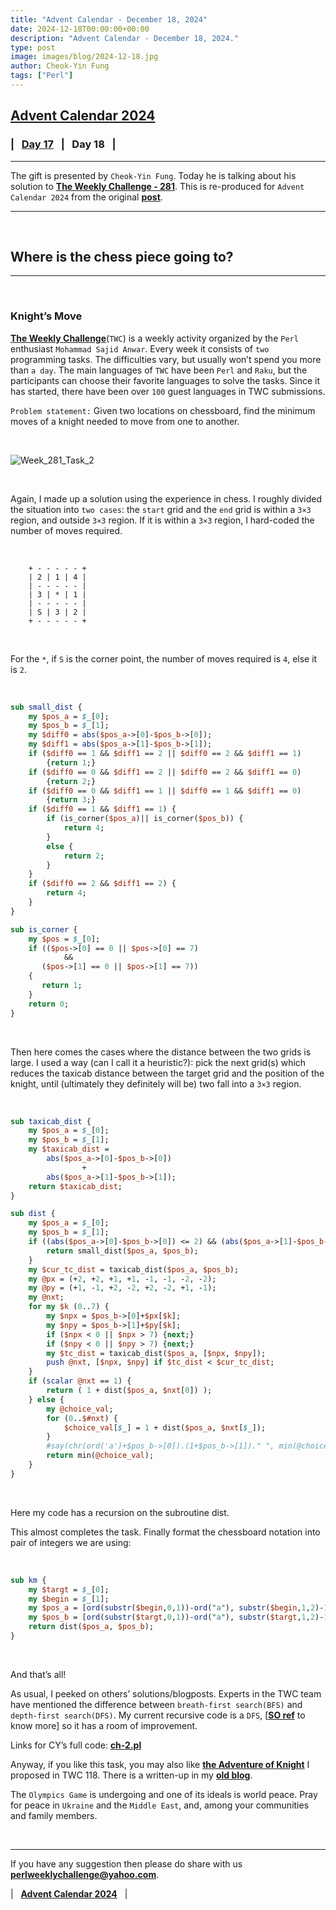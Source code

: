 ```yaml
---
title: "Advent Calendar - December 18, 2024"
date: 2024-12-18T00:00:00+00:00
description: "Advent Calendar - December 18, 2024."
type: post
image: images/blog/2024-12-18.jpg
author: Cheok-Yin Fung
tags: ["Perl"]
---
```


## [**Advent Calendar 2024**](/blog/advent-calendar-2024)
### | &nbsp; [**Day 17**](/blog/advent-calendar-2024-12-17) &nbsp; | &nbsp; **Day 18** &nbsp; |
***

The gift is presented by `Cheok-Yin Fung`. Today he is talking about his solution to [**The Weekly Challenge - 281**](/blog/perl-weekly-challenge-281). This is re-produced for `Advent Calendar 2024` from the original [**post**](https://cylivesstem.wordpress.com/2024/08/10/where-is-the-chess-piece-going-to/).

***

<br>

## Where is the chess piece going to?
***

<br>

### Knight’s Move

[**The Weekly Challenge**](https://theweeklychallenge.org)(`TWC`) is a weekly activity organized by the `Perl` enthusiast `Mohammad Sajid Anwar`. Every week it consists of `two` programming tasks. The difficulties vary, but usually won’t spend you more than `a day`. The main languages of `TWC` have been `Perl` and `Raku`, but the participants can choose their favorite languages to solve the tasks. Since it has started, there have been over `100` guest languages in TWC submissions.

`Problem statement:` Given two locations on chessboard, find the minimum moves of a knight needed to move from one to another.

<br>

![Week_281_Task_2](/images/blog/week_281_task_2.png)

<br>

Again, I made up a solution using the experience in chess. I roughly divided the situation into `two cases`: the `start` grid and the `end` grid is within a `3×3` region, and outside `3×3` region. If it is within a `3×3` region, I hard-coded the number of moves required.

<br>

        + - - - - - +
        | 2 | 1 | 4 |
        | - - - - - |
        | 3 | * | 1 |
        | - - - - - |
        | S | 3 | 2 |
        + - - - - - +

<br>

For the `*`, if `S` is the corner point, the number of moves required is `4`, else it is `2`.

<br>

```perl
sub small_dist {
    my $pos_a = $_[0];
    my $pos_b = $_[1];
    my $diff0 = abs($pos_a->[0]-$pos_b->[0]);
    my $diff1 = abs($pos_a->[1]-$pos_b->[1]);
    if ($diff0 == 1 && $diff1 == 2 || $diff0 == 2 && $diff1 == 1)
        {return 1;}
    if ($diff0 == 0 && $diff1 == 2 || $diff0 == 2 && $diff1 == 0)
        {return 2;}
    if ($diff0 == 0 && $diff1 == 1 || $diff0 == 1 && $diff1 == 0)
        {return 3;}
    if ($diff0 == 1 && $diff1 == 1) {
        if (is_corner($pos_a)|| is_corner($pos_b)) {
            return 4;
        }
        else {
            return 2;
        }
    }
    if ($diff0 == 2 && $diff1 == 2) {
        return 4;
    }
}

sub is_corner {
    my $pos = $_[0];
    if (($pos->[0] == 0 || $pos->[0] == 7)
            &&
       ($pos->[1] == 0 || $pos->[1] == 7))
    {
       return 1;
    }
    return 0;
}
```

<br>

Then here comes the cases where the distance between the two grids is large. I used a way (can I call it a heuristic?): pick the next grid(s) which reduces the taxicab distance between the target grid and the position of the knight, until (ultimately they definitely will be) two fall into a `3×3` region.

<br>

```perl
sub taxicab_dist {
    my $pos_a = $_[0];
    my $pos_b = $_[1];
    my $taxicab_dist =
        abs($pos_a->[0]-$pos_b->[0])
                +
        abs($pos_a->[1]-$pos_b->[1]);
    return $taxicab_dist;
}

sub dist {
    my $pos_a = $_[0];
    my $pos_b = $_[1];
    if ((abs($pos_a->[0]-$pos_b->[0]) <= 2) && (abs($pos_a->[1]-$pos_b->[1]) <= 2)) {
        return small_dist($pos_a, $pos_b);
    }
    my $cur_tc_dist = taxicab_dist($pos_a, $pos_b);
    my @px = (+2, +2, +1, +1, -1, -1, -2, -2);
    my @py = (+1, -1, +2, -2, +2, -2, +1, -1);
    my @nxt;
    for my $k (0..7) {
        my $npx = $pos_b->[0]+$px[$k];
        my $npy = $pos_b->[1]+$py[$k];
        if ($npx < 0 || $npx > 7) {next;}
        if ($npy < 0 || $npy > 7) {next;}
        my $tc_dist = taxicab_dist($pos_a, [$npx, $npy]);
        push @nxt, [$npx, $npy] if $tc_dist < $cur_tc_dist;
    }
    if (scalar @nxt == 1) {
        return ( 1 + dist($pos_a, $nxt[0]) );
    } else {
        my @choice_val;
        for (0..$#nxt) {
            $choice_val[$_] = 1 + dist($pos_a, $nxt[$_]);
        }
        #say(chr(ord('a')+$pos_b->[0]).(1+$pos_b->[1])." ", min(@choice_val));
        return min(@choice_val);
    }
}
```

<br>

Here my code has a recursion on the subroutine dist.

This almost completes the task. Finally format the chessboard notation into pair of integers we are using:

<br>

```perl
sub km {
    my $targt = $_[0];
    my $begin = $_[1];
    my $pos_a = [ord(substr($begin,0,1))-ord("a"), substr($begin,1,2)-1];
    my $pos_b = [ord(substr($targt,0,1))-ord("a"), substr($targt,1,2)-1];
    return dist($pos_a, $pos_b);
}
```

<br>

And that’s all!

As usual, I peeked on others’ solutions/blogposts. Experts in the TWC team have mentioned the difference between `breath-first search(BFS)` and `depth-first search(DFS)`. My current recursive code is a `DFS`, [[**SO ref**](https://stackoverflow.com/questions/2549541/performing-breadth-first-search-recursively) to know more] so it has a room of improvement.

Links for CY’s full code: [**ch-2.pl**](https://github.com/E7-87-83/perlweeklychallenge-club/blob/newh/challenge-281/cheok-yin-fung/perl/ch-2.pl)

Anyway, if you like this task, you may also like [**the Adventure of Knight**](https://theweeklychallenge.org/blog/perl-weekly-challenge-118/#TASK2) I proposed in TWC 118. There is a written-up in my [**old blog**](https://e7-87-83.github.io/coding/challenge_118.html).

The `Olympics Game` is undergoing and one of its ideals is world peace. Pray for peace in `Ukraine` and the `Middle East`, and, among your communities and family members.

<br>

***

If you have any suggestion then please do share with us **<perlweeklychallenge@yahoo.com>**.

| &nbsp; [**Advent Calendar 2024**](/blog/advent-calendar-2024) &nbsp; |

